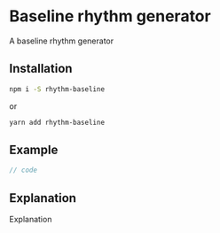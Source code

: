 # Baseline rhythm generator

A baseline rhythm generator

## Installation

```bash
npm i -S rhythm-baseline
```

or

```bash
yarn add rhythm-baseline
```

## Example

```js
// code
```

## Explanation

Explanation
